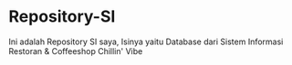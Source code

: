 # Repository-SI
Ini adalah Repository SI saya, Isinya yaitu Database dari Sistem Informasi Restoran & Coffeeshop Chillin' Vibe
